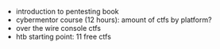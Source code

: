 * introduction to pentesting book
* cybermentor course (12 hours): amount of ctfs by platform?
* over the wire console ctfs
* htb starting point: 11 free ctfs